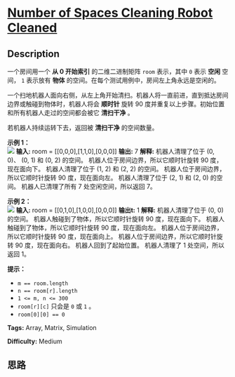 # [Number of Spaces Cleaning Robot Cleaned][title]

## Description

一个房间用一个 **从 0 开始索引** 的二维二进制矩阵 `room` 表示，其中 `0` 表示 **空闲** 空间， `1` 表示放有 **物体**
的空间。在每个测试用例中，房间左上角永远是空闲的。

一个扫地机器人面向右侧，从左上角开始清扫。机器人将一直前进，直到抵达房间边界或触碰到物体时，机器人将会 **顺时针** 旋转 90
度并重复以上步骤。初始位置和所有机器人走过的空间都会被它 **清扫干净** 。

若机器人持续运转下去，返回被 **清扫干净** 的空间数量。



**示例 1：**  
![](https://assets.leetcode.com/uploads/2021/11/01/image-20211101204703-1.png)
            **输入:** room = [[0,0,0],[1,1,0],[0,0,0]]    **输出:** 7    **解释:**    机器人清理了位于 (0, 0)、 (0, 1) 和 (0, 2) 的空间。    机器人位于房间边界，所以它顺时针旋转 90 度，现在面向下。    机器人清理了位于 (1, 2) 和 (2, 2) 的空间。    机器人位于房间边界，所以它顺时针旋转 90 度，现在面向左。    机器人清理了位于 (2, 1) 和 (2, 0) 的空间。    机器人已清理了所有 7 处空闲空间，所以返回 7。    

**示例 2：**  
![](https://assets.leetcode.com/uploads/2021/11/01/image-20211101204736-2.png)
            **输入:** room = [[0,1,0],[1,0,0],[0,0,0]]    **输出t:** 1    **解释:**    机器人清理了位于 (0, 0) 的空间。    机器人触碰到了物体，所以它顺时针旋转 90 度，现在面向下。    机器人触碰到了物体，所以它顺时针旋转 90 度，现在面向左。    机器人位于房间边界，所以它顺时针旋转 90 度，现在面向上。    机器人位于房间边界，所以它顺时针旋转 90 度，现在面向右。    机器人回到了起始位置。    机器人清理了 1 处空间，所以返回 1。    



**提示：**

  * `m == room.length`
  * `n == room[r].length`
  * `1 <= m, n <= 300`
  * `room[r][c]` 只会是 `0` 或 `1` 。
  * `room[0][0] == 0`


**Tags:** Array, Matrix, Simulation

**Difficulty:** Medium

## 思路

[title]: https://leetcode-cn.com/problems/number-of-spaces-cleaning-robot-cleaned
